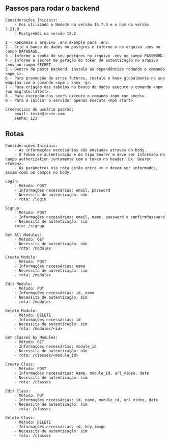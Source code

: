 ## Passos para rodar o backend
    Considerações Iniciais:
        - Foi utilizado o NodeJs na versão 16.7.0 e o npm na versão 7.21.0.
        - PostgreSQL na versão 12.2.

    1 - Renomeie o arquivo .env.example para .env.
    2 - Crie o banco de dados no postgres e informe-o no arquivo .env no campo DATABASE.
    3 - Informe a senha do seu postgres no arquivo .env no campo PASSWORD.
    4 - Informe o secret de geração do token de autenticação no arquivo .env no campo SECRET.
    5 - Dentro da pasta backend, instale as dependências rodando o comando <npm i>.
    6 - Para prevenção de erros futuros, instale o knex globalmente na sua máquina com o comando <npm i knex -g>.
    7 - Para criação das tabelas no banco de dados execute o comando <npm run migrate:latest>.
    8 - Para execução das seeds execute o comando <npm run seeds>.
    9 - Para a iniciar o servidor apenas execute <npm start>.

    Credenciais do usuário padrão:
        email: teste@teste.com
        senha: 123

## Rotas
    Considerações Iniciais:
        - As informações necessárias são enviadas através do body.
        - O Token de autenticação é do tipo Bearer e deve ser informado no campo authorization juntamente com o token no header. Ex: Bearer <token>.
        - Os parâmetros via rota estão entre <> e devem ser informados, assim como os campos no body.

    Login:
        - Método: POST
        - Informações necessárias: email, password
        - Necessita de autenticação: não
        - rota: /login

    Signup:
        - Método: POST
        - Informações necessárias: email, name, password e confirmPassword
        - Necessita de autenticação: sim
        rota: /signup

    Get All Modules:
        - Método: GET
        - Necessita de autenticação: não
        - rota: /modules

    Create Module:
        - Método: POST
        - Informações necessárias: name
        - Necessita de autenticação: sim
        - rota: /modules

    Edit Module:
        - Método: PUT
        - Informações necessárias: id, name
        - Necessita de autenticação: sim
        - rota: /modules

    Delete Module:
        - Método: DELETE
        - Informações necessárias: id
        - Necessita de autenticação: sim
        - rota: /modules/<id>

    Get Classes by Modules:
        - Método: GET
        - Informações necessárias: module_id
        - Necessita de autenticação: não
        - rota: /classes/<module_id>

    Create Class:
        - Método: POST
        - Informações necessárias: name, module_id, url_video, date
        - Necessita de autenticação: sim
        - rota: /classes

    Edit Class:
        - Método: PUT
        - Informações necessárias: id, name, module_id, url_video, date
        - Necessita de autenticação: sim
        - rota: /classes

    Delete Class:
        - Método: DELETE
        - Informações necessárias: id, key_image
        - Necessita de autenticação: sim
        - rota: /classes